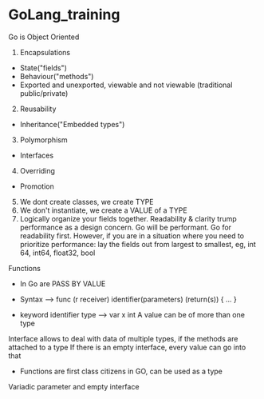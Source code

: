 # GoLang_training

Go is Object Oriented
1. Encapsulations
 - State("fields")
 - Behaviour("methods")
 - Exported and unexported, viewable and not viewable (traditional public/private)

2. Reusability 
 - Inheritance("Embedded types")

3. Polymorphism
 - Interfaces

4. Overriding
 - Promotion

5. We dont create classes, we create TYPE
6. We don't instantiate, we create a VALUE of a TYPE
7. Logically organize your fields together. Readability & clarity trump performance as a design concern. 
 	Go will be performant. Go for readability first. However, if you are in a situation where you need to prioritize performance: 
 	lay the fields out from largest to smallest, eg, int 64, int64, float32, bool

Functions
- In Go are PASS BY VALUE
- Syntax --> func (r receiver) identifier(parameters) (return(s)) { ... }


- keyword identifier type --> var x int
A value can be of more than one type

Interface allows to deal with data of multiple types, if the methods are attached to a type
If there is an empty interface, every value can go into that

- Functions are first class citizens in GO, can be used as a type


Variadic parameter and empty interface